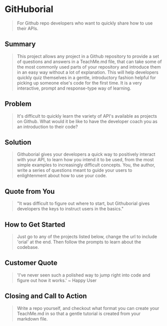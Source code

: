 # GitHuborial #
  > For Github repo developers who want to quickly share how to use their APIs.

## Summary ##
  > This project allows any project in a Github repository to provide a set of questions and answers in a TeachMe.md file, that can take some of the most commonly used parts of your repository and introduce them in an easy way without a lot of explanation. This will help developers quickly quiz themselves in a gentle, introductory fashion helpful for picking up someone else's code for the first time. It is a very interactive, prompt and response-type way of learning.

## Problem ##
  > It's difficult to quickly learn the variety of API's available as projects on Github. What would it be like to have the developer coach you as an introduction to their code?

## Solution ##
  > Githuborial gives your developers a quick way to positively interact with your API, to learn how you intend it to be used, from the most simple examples to increasingly difficult concepts. You, the author, write a series of questions meant to guide your users to enlightenment about how to use your code.

## Quote from You ##
  > "It was difficult to figure out where to start, but Githuborial gives developers the keys to instruct users in the basics."

## How to Get Started ##
  > Just go to any of the projects listed below, change the url to include 'orial' at the end. Then follow the prompts to learn about the codebase.

## Customer Quote ##
  > 'I've never seen such a polished way to jump right into code and figure out how it works.' ~ Happy User

## Closing and Call to Action ##
  > Write a repo yourself, and checkout what format you can create your TeachMe.md in so that a gentle tutorial is created from your markdown file.